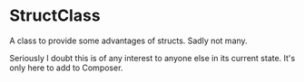 # StructClass

A class to provide some advantages of structs. Sadly not many.

Seriously I doubt this is of any interest to anyone else in its current state. It's only here to add to Composer.
